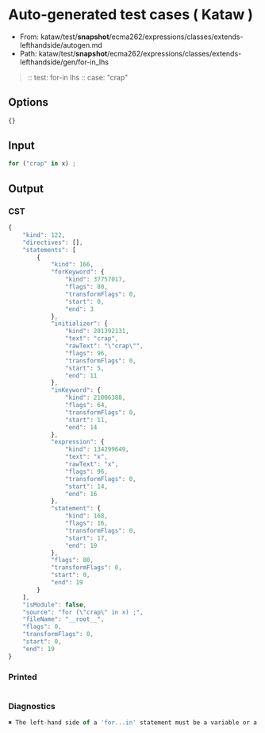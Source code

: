 # Auto-generated test cases ( Kataw )
- From: kataw/test/__snapshot__/ecma262/expressions/classes/extends-lefthandside/autogen.md
- Path: kataw/test/__snapshot__/ecma262/expressions/classes/extends-lefthandside/gen/for-in_lhs
> :: test: for-in lhs
> :: case: "crap"
## Options

`````js
{}
`````
## Input

`````js
for ("crap" in x) ;
`````
## Output

### CST

```javascript
{
    "kind": 122,
    "directives": [],
    "statements": [
        {
            "kind": 166,
            "forKeyword": {
                "kind": 37757017,
                "flags": 80,
                "transformFlags": 0,
                "start": 0,
                "end": 3
            },
            "initializer": {
                "kind": 201392131,
                "text": "crap",
                "rawText": "\"crap\"",
                "flags": 96,
                "transformFlags": 0,
                "start": 5,
                "end": 11
            },
            "inKeyword": {
                "kind": 21006388,
                "flags": 64,
                "transformFlags": 0,
                "start": 11,
                "end": 14
            },
            "expression": {
                "kind": 134299649,
                "text": "x",
                "rawText": "x",
                "flags": 96,
                "transformFlags": 0,
                "start": 14,
                "end": 16
            },
            "statement": {
                "kind": 168,
                "flags": 16,
                "transformFlags": 0,
                "start": 17,
                "end": 19
            },
            "flags": 80,
            "transformFlags": 0,
            "start": 0,
            "end": 19
        }
    ],
    "isModule": false,
    "source": "for (\"crap\" in x) ;",
    "fileName": "__root__",
    "flags": 0,
    "transformFlags": 0,
    "start": 0,
    "end": 19
}
```

### Printed

```javascript

```

### Diagnostics

```javascript
✖ The left-hand side of a 'for...in' statement must be a variable or a property access. - start: 14, end: 16

```

